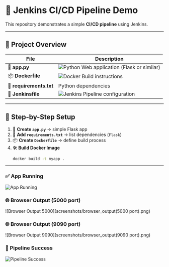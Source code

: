 # 🚀 Jenkins CI/CD Pipeline Demo

This repository demonstrates a simple **CI/CD pipeline** using Jenkins.

---

## 📝 Project Overview

| File | Description |
|------|-------------|
| 🐍 **app.py** | ![Python](https://img.shields.io/badge/Python-3776AB?logo=python&logoColor=white) Web application (Flask or similar) |
| 📦 **Dockerfile** | ![Docker](https://img.shields.io/badge/Docker-2496ED?logo=docker&logoColor=white) Build instructions |
| 📜 **requirements.txt** | Python dependencies |
| 🔧 **Jenkinsfile** | ![Jenkins](https://img.shields.io/badge/Jenkins-D24939?logo=jenkins&logoColor=white) Pipeline configuration |

---

## 📂 Step-by-Step Setup

1. 🐍 **Create `app.py`** → simple Flask app  
2. 📜 **Add `requirements.txt`** → list dependencies (`Flask`)  
3. 📦 **Create `Dockerfile`** → define build process  
4. 🛠 **Build Docker Image**  
   ```bash
   docker build -t myapp .

---
### ✅ App Running
![App Running](screenshots/app_running.png)

### 🌐 Browser Output (5000 port)
![Browser Output 5000](screenshots/browser_output(5000 port).png)

### 🌐 Browser Output (9090 port)
![Browser Output 9090](screenshots/browser_output(9090 port).png)

### 🚀 Pipeline Success
![Pipeline Success](screenshots/pipeline_success.png)

